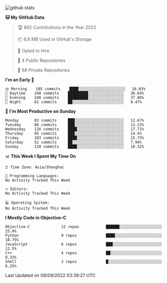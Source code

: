 
![github stats](https://github-readme-stats.vercel.app/api?username=ChesterYue&show_icons=true&count_private=true)

<!-- ![wakatime](https://github-readme-stats.vercel.app/api/wakatime?username=ChesterYue&layout=compact) -->

<!-- ![wakatime](https://github-readme-stats.vercel.app/api/top-langs/?username=ChesterYue&layout=compact) -->

<!--START_SECTION:waka-->
**🐱 My GitHub Data** 

> 🏆 662 Contributions in the Year 2022
 > 
> 📦 6.8 MB Used in GitHub's Storage 
 > 
> 💼 Opted to Hire
 > 
> 📜 4 Public Repositories 
 > 
> 🔑 68 Private Repositories  
 > 
**I'm an Early 🐤** 

```text
🌞 Morning    105 commits    ████░░░░░░░░░░░░░░░░░░░░░   16.03% 
🌆 Daytime    240 commits    █████████░░░░░░░░░░░░░░░░   36.64% 
🌃 Evening    248 commits    █████████░░░░░░░░░░░░░░░░   37.86% 
🌙 Night      62 commits     ██░░░░░░░░░░░░░░░░░░░░░░░   9.47%

```
📅 **I'm Most Productive on Sunday** 

```text
Monday       83 commits     ███░░░░░░░░░░░░░░░░░░░░░░   12.67% 
Tuesday      86 commits     ███░░░░░░░░░░░░░░░░░░░░░░   13.13% 
Wednesday    116 commits    ████░░░░░░░░░░░░░░░░░░░░░   17.71% 
Thursday     95 commits     ███░░░░░░░░░░░░░░░░░░░░░░   14.5% 
Friday       103 commits    ████░░░░░░░░░░░░░░░░░░░░░   15.73% 
Saturday     52 commits     ██░░░░░░░░░░░░░░░░░░░░░░░   7.94% 
Sunday       120 commits    ████░░░░░░░░░░░░░░░░░░░░░   18.32%

```


📊 **This Week I Spent My Time On** 

```text
⌚︎ Time Zone: Asia/Shanghai

💬 Programming Languages: 
No Activity Tracked This Week

🔥 Editors: 
No Activity Tracked This Week

💻 Operating System: 
No Activity Tracked This Week

```

**I Mostly Code in Objective-C** 

```text
Objective-C              12 repos            ██████░░░░░░░░░░░░░░░░░░░   25.0% 
Python                   9 repos             ████░░░░░░░░░░░░░░░░░░░░░   18.75% 
JavaScript               6 repos             ███░░░░░░░░░░░░░░░░░░░░░░   12.5% 
C++                      4 repos             ██░░░░░░░░░░░░░░░░░░░░░░░   8.33% 
Shell                    3 repos             █░░░░░░░░░░░░░░░░░░░░░░░░   6.25%

```



 Last Updated on 08/09/2022 03:39:27 UTC
<!--END_SECTION:waka-->